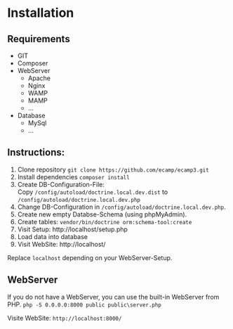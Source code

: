 # Installation
## Requirements

- GIT
- Composer
- WebServer
  - Apache
  - Nginx
  - WAMP
  - MAMP
  - ...
- Database
  - MySql
  - ...


## Instructions:
1) Clone repository ``` git clone https://github.com/ecamp/ecamp3.git ```
2) Install dependencies ``` composer install ```
3) Create DB-Configuration-File:  
   Copy ```/config/autoload/doctrine.local.dev.dist``` to 
   ```/config/autoload/doctrine.local.dev.php```
4) Change DB-Configuration in ```/config/autoload/doctrine.local.dev.php```. 
5) Create new empty Databse-Schema (using phpMyAdmin).
6) Create tables: ```vendor/bin/doctrine orm:schema-tool:create```
7) Visit Setup: http://localhost/setup.php
8) Load data into database 
9) Visit WebSite: http://localhost/

Replace ```localhost``` depending on your WebServer-Setup.


## WebServer
If you do not have a WebServer, you can use the built-in WebServer from PHP.
```php -S 0.0.0.0:8000 public public\server.php```

Visite WebSite: 
```http://localhost:8000/```
